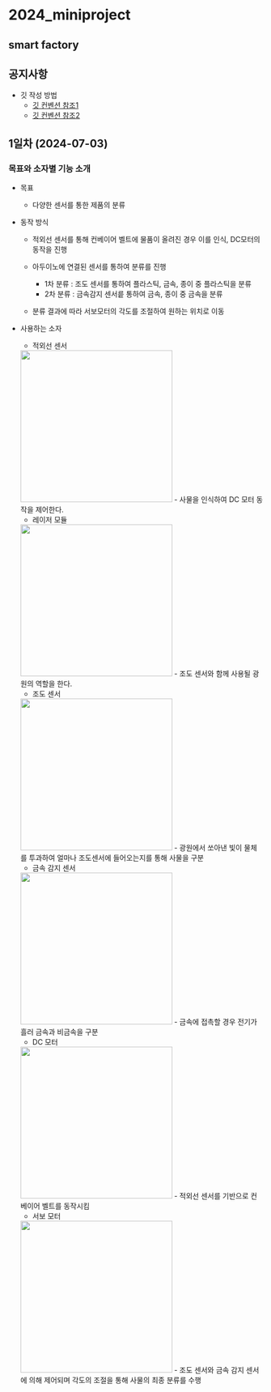 # 2024_miniproject
  ## smart factory

## 공지사항
- 깃 작성 방법
  - [깃 컨벤션 참조1](https://velog.io/@shin6403/Git-git-%EC%BB%A4%EB%B0%8B-%EC%BB%A8%EB%B2%A4%EC%85%98-%EC%84%A4%EC%A0%95%ED%95%98%EA%B8%B0)
  - [깃 컨벤션 참조2](https://hyunjun.kr/21)

## 1일차 (2024-07-03)
### 목표와 소자별 기능 소개
- 목표 
  - 다양한 센서를 통한 제품의 분류

- 동작 방식
  - 적외선 센서를 통해 컨베이어 벨트에 물품이 올려진 경우 이를 인식, DC모터의 동작을 진행
  
  - 아두이노에 연결된 센서를 통하여 분류를 진행
    - 1차 분류 : 조도 센서를 통하여 플라스틱, 금속, 종이 중 플라스틱을 분류
    - 2차 분류 : 금속감지 센서릍 통하여 금속, 종이 중 금속을 분류

  - 분류 결과에 따라 서보모터의 각도를 조절하여 원하는 위치로 이동

- 사용하는 소자
  - 적외선 센서
  <img src="https://raw.githubusercontent.com/c9yu/Smart-Factory/dev/imgs/img001.jpg"  width="300" height="300"/>
    - 사물을 인식하여 DC 모터 동작을 제어한다.


  - 레이저 모듈
  <img src="https://raw.githubusercontent.com/c9yu/Smart-Factory/dev/imgs/img003.jpg"  width="300" height="300"/>
    - 조도 센서와 함께 사용될 광원의 역할을 한다.


  - 조도 센서
  <img src="https://raw.githubusercontent.com/c9yu/Smart-Factory/dev/imgs/img002.jpg"  width="300" height="300"/>
    - 광원에서 쏘아낸 빛이 물체를 투과하여 얼마나 조도센서에 들어오는지를 통해 사물을 구분


  - 금속 감지 센서
  <img src="https://raw.githubusercontent.com/c9yu/Smart-Factory/dev/imgs/img004.jpg"  width="300" height="300"/>
    - 금속에 접촉할 경우 전기가 흘러 금속과 비금속을 구분


  - DC 모터
  <img src="https://raw.githubusercontent.com/c9yu/Smart-Factory/dev/imgs/img005.jpg"  width="300" height="300"/>
    - 적외선 센서를 기반으로 컨베이어 벨트를 동작시킴


  - 서보 모터
  <img src="https://raw.githubusercontent.com/c9yu/Smart-Factory/dev/imgs/img006.jpg"  width="300" height="300"/>
    - 조도 센서와 금속 감지 센서에 의해 제어되며 각도의 조절을 통해 사물의 최종 분류를 수행

